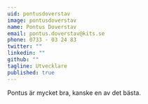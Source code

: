 ```yaml
---
uid: pontusdoverstav
image: pontusdoverstav
name: Pontus Doverstav
email: pontus.doverstav@kits.se
phone: 0733 - 03 24 83
twitter: ""
linkedin: ""
github: ""
tagline: Utvecklare
published: true
---
```


Pontus är mycket bra, kanske en av det bästa.
